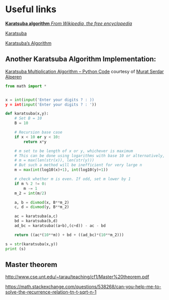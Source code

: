 # Useful links

[**Karatsuba algorithm** _From Wikipedia, the free encyclopedia_](https://en.wikipedia.org/wiki/Karatsuba_algorithm)

[Karatsuba](https://www.coursera.org/learn/algorithms-divide-conquer/discussions/weeks/1/threads/u0erE0bpEee28BJbhmSN2A)

[Karatsuba’s Algorithm](https://courses.csail.mit.edu/6.006/spring11/exams/notes3-karatsuba)

## Another Karatsuba Algorithm Implementation:

[Karatsuba Multiplication Algorithm – Python Code](https://pythonandr.com/2015/10/13/karatsuba-multiplication-algorithm-python-code/)
courtesy of [Murat Serdar Alperen](https://repl.it/repls/IntentionalConfusedScarab)

```python
from math import *


x = int(input('Enter your digits ? : ))
y = int(input('Enter your digits ? : '))

def karatsuba(x,y):
    # Set B = 10
    B = 10

    # Recursion base case
    if x < 10 or y < 10:
        return x*y

    # m set to be length of x or y, whichever is maximum
    # This can be done using logarithms with base 10 or alternatively,
    # m = max(len(str(x)), len(str(y)))
    # But such a method will be inefficient for very large n
    m = max(int(log10(x)+1), int(log10(y)+1))

    # check whether m is even. If odd, set m lower by 1
    if m % 2 != 0:
        m -= 1
    m_2 = int(m/2)

    a, b = divmod(x, B**m_2)
    c, d = divmod(y, B**m_2)

    ac = karatsuba(a,c)
    bd = karatsuba(b,d)
    ad_bc = karatsuba((a+b),(c+d)) - ac - bd

    return ((ac*(10**m)) + bd + ((ad_bc)*(10**m_2)))

s = str(karatsuba(x,y))
print (s)
```

## Master theorem

http://www.cse.unt.edu/~tarau/teaching/cf1/Master%20theorem.pdf

https://math.stackexchange.com/questions/538268/can-you-help-me-to-solve-the-recurrence-relation-tn-t-sqrt-n-1
